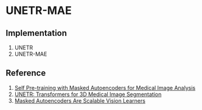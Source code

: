 # UNETR-MAE

## Implementation 
1. UNETR
2. UNETR-MAE


## Reference
1. [Self Pre-training with Masked Autoencoders for Medical Image Analysis](https://arxiv.org/abs/2203.05573)
2. [UNETR: Transformers for 3D Medical Image Segmentation](https://arxiv.org/abs/2103.10504)
3. [Masked Autoencoders Are Scalable Vision Learners](https://arxiv.org/abs/2111.06377)
